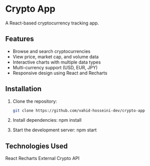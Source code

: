 # Crypto App

A React-based cryptocurrency tracking app.

## Features

- Browse and search cryptocurrencies  
- View price, market cap, and volume data  
- Interactive charts with multiple data types  
- Multi-currency support (USD, EUR, JPY)  
- Responsive design using React and Recharts  

## Installation

1. Clone the repository:  
   ```bash
   git clone https://github.com/vahid-hosseini-dev/crypto-app

2. Install dependencies: 
npm install

3. Start the development server:
npm start

## Technologies Used
React
Recharts
External Crypto API


